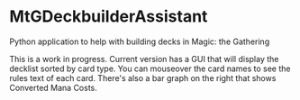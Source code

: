# MtGDeckbuilderAssistant
Python application to help with building decks in Magic: the Gathering


This is a work in progress. Current version has a GUI that will display the decklist sorted by card type. You can mouseover the card names to see the rules text of each card. 
There's also a bar graph on the right that shows Converted Mana Costs. 
